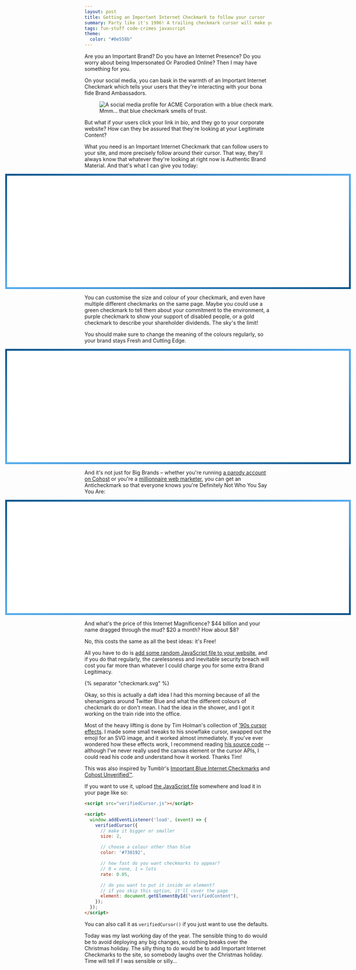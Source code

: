 ```yaml
---
layout: post
title: Getting an Important Internet Checkmark to follow your cursor
summary: Party like it's 1996! A trailing checkmark cursor will make your Brand Website feel fun and authentic.
tags: fun-stuff code-crimes javascript
theme:
  color: "#0e558b"
---
```


<style>
  .cursor_example {
    height: 300px;
    background: white;
    position: relative;
    max-width: calc(100vw - 2em);
    margin-left:  calc(50% - 50vw + 1em);
    margin-right: calc(50% - 50vw + 1em);
    border: 5px solid transparent;
    border-image: linear-gradient(to bottom right, #0e558b 0%, #1f6aa3 12.5%, #3180bc 25%, #4396d5 37.5%, #55acee 50%, #4396d5 67.5%, #3180bc 75%, #1f6aa3 87.5%, #0e558b 100%);
    border-image-slice: 1;
  }

  .cursor_example .container {
    padding: 1em;
  }

  .cursor_example .container code {
    background: none;
  }
</style>

Are you an Important Brand?
Do you have an Internet Presence?
Do you worry about being Impersonated Or Parodied Online?
Then I may have something for you.

On your social media, you can bask in the warmth of an Important Internet Checkmark which tells your users that they're interacting with your bona fide Brand Ambassadors.

<figure style="width: 483px;">
  <picture>
    <source
      srcset="/images/2022/acme_1x.webp 1x,
              /images/2022/acme_2x.webp 2x"
      type="image/webp"
    >
    <source
      srcset="/images/2022/acme_1x.jpg 1x,
              /images/2022/acme_2x.jpg 2x"
      type="image/jpeg"
    >
    <img
      src="/images/2022/acme_1x.jpg"
      class="screenshot"
      alt="A social media profile for ACME Corporation with a blue check mark."
    >
  </picture>
  <figcaption>
    Mmm… that blue checkmark smells of trust.
  </figcaption>
</figure>

But what if your users click your link in bio, and they go to your corporate website?
How can they be assured that they're looking at your Legitimate Content?

What you need is an Important Internet Checkmark that can follow users to your site, and more precisely follow around their cursor.
That way, they'll always know that whatever they're looking at right now is Authentic Brand Material.
And that's what I can give you today:

<div id="regularCursor" class="cursor_example"></div>

You can customise the size and colour of your checkmark, and even have multiple different checkmarks on the same page.
Maybe you could use a green checkmark to tell them about your commitment to the environment, a purple checkmark to show your support of disabled people, or a gold checkmark to describe your shareholder dividends.
The sky's the limit!

You should make sure to change the meaning of the colours regularly, so your brand stays Fresh and Cutting Edge.

<div id="bigCursor" class="cursor_example"></div>

And it's not just for Big Brands – whether you're running [a parody account on Cohost][cohost] or you're a [millionnaire web marketer][grant], you can get an Anticheckmark so that everyone knows you're Definitely Not Who You Say You Are:

[cohost]: https://cohost.org/staff/post/658118-introducing-cohost
[grant]: https://www.theguardian.com/politics/2015/mar/15/grant-shapps-admits-he-had-second-job-as-millioniare-web-marketer-while-mp

<div id="unverifiedCursor" class="cursor_example"></div>

And what's the price of this Internet Magnificence?
$44 billion and your name dragged through the mud?
$20 a month?
How about $8?

No, this costs the same as all the best ideas: it's Free!

All you have to do is [add some random JavaScript file to your website][js], and if you do that regularly, the carelessness and inevitable security breach will cost you far more than whatever I could charge you for some extra Brand Legitimacy.

[js]: /files/2022/verifiedCursor.js



  {% separator "checkmark.svg" %}


Okay, so this is actually a daft idea I had this morning because of all the shenanigans around Twitter Blue and what the different colours of checkmark do or don't mean.
I had the idea in the shower, and I got it working on the train ride into the office.

Most of the heavy lifting is done by Tim Holman's collection of [’90s cursor effects][holman].
I made some small tweaks to his snowflake cursor, swapped out the emoji for an SVG image, and it worked almost immediately.
If you've ever wondered how these effects work, I recommend reading [his source code][code] -- although I've never really used the canvas element or the cursor APIs, I could read his code and understand how it worked.
Thanks Tim!

This was also inspired by Tumblr's [Important Blue Internet Checkmarks][tumblr] and [Cohost Unverified&#8482;][cohost].

If you want to use it, upload [the JavaScript file][js] somewhere and load it in your page like so:

```html
<script src="verifiedCursor.js"></script>

<script>
  window.addEventListener('load', (event) => {
    verifiedCursor({
      // make it bigger or smaller
      size: 2,

      // choose a colour other than blue
      color: '#730192',

      // how fast do you want checkmarks to appear?
      // 0 = none, 1 = lots
      rate: 0.05,

      // do you want to put it inside an element?
      // if you skip this option, it'll cover the page
      element: document.getElementById("verifiedContent"),
    });
  });
</script>
```

You can also call it as `verifiedCursor()` if you just want to use the defaults.

Today was my last working day of the year.
The sensible thing to do would be to avoid deploying any big changes, so nothing breaks over the Christmas holiday.
The silly thing to do would be to add Important Internet Checkmarks to the site, so somebody laughs over the Christmas holiday.
Time will tell if I was sensible or silly…

[holman]: https://tholman.com/cursor-effects/
[code]: https://github.com/tholman/cursor-effects
[tumblr]: https://staff.tumblr.com/post/700564142648606720/hi-were-introducing-completely-useless-blue
[cohost]: http://localhost:5757/2022/12/cursor-confirmed/



<script src="/files/2022/verifiedCursor.js"></script>

<script>
  window.addEventListener('load', (event) => {
    verifiedCursor({
      size: 2,
      rate: 0.5,
      element: document.getElementById("regularCursor"),
    });
    verifiedCursor({
      size: 3,
      color: '#dcaa02',
      rate: 0.05,
      element: document.getElementById("bigCursor"),
    });
    verifiedCursor({
      size: 1.25,
      color: '#0e9201',
      rate: 0.04,
      element: document.getElementById("bigCursor"),
    });
    verifiedCursor({
      size: 2,
      color: '#730192',
      rate: 0.05,
      element: document.getElementById("bigCursor"),
    });
    verifiedCursor({
      size: 1.75,
      color: '#019275',
      rate: 0.05,
      element: document.getElementById("bigCursor"),
    });
    verifiedCursor({
      size: 2.25,
      color: '#b64702',
      rate: 0.02,
      element: document.getElementById("bigCursor"),
    });
    verifiedCursor({
      size: 3.5,
      color: '#000000',
      rate: 0.002,
      element: document.getElementById("bigCursor"),
    });
    verifiedCursor({
      size: 3.5,
      color: '#ffffff',
      rate: 0.002,
      element: document.getElementById("bigCursor"),
    });
    unverifiedCursor({
      size: 2,
      rate: 0.5,
      element: document.getElementById("unverifiedCursor"),
    });
    /* verifiedCursor({ scale: 3, color: '#d01c11' });
    unverifiedCursor({ scale: 2 }); */
  });
</script>
